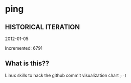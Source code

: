 # ping

## HISTORICAL ITERATION
2012-01-05

Incremented: 6791

## What is this?? 
Linux skills to hack the github commit visualization chart `;-)`
